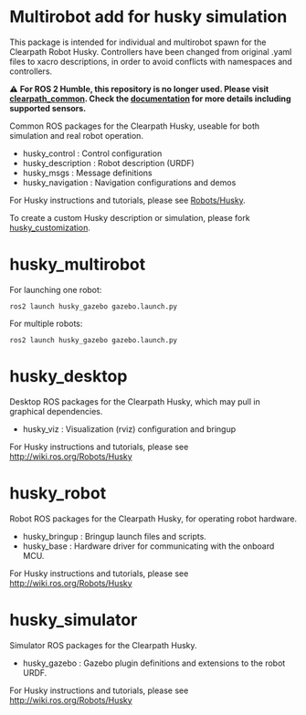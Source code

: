 Multirobot add for husky simulation
=====

This package is intended for individual and multirobot spawn for the Clearpath Robot Husky.
Controllers have been changed from original .yaml files to xacro descriptions, in order to avoid conflicts with namespaces and controllers.

:warning: **For ROS 2 Humble, this repository is no longer used.  Please visit [clearpath_common](https://github.com/clearpathrobotics/clearpath_common).  Check the [documentation](https://docs.clearpathrobotics.com/docs/ros/) for more details including supported sensors.**

Common ROS packages for the Clearpath Husky, useable for both simulation and
real robot operation.

 - husky_control : Control configuration
 - husky_description : Robot description (URDF)
 - husky_msgs : Message definitions
 - husky_navigation : Navigation configurations and demos

For Husky instructions and tutorials, please see [Robots/Husky](http://wiki.ros.org/Robots/Husky).

To create a custom Husky description or simulation, please fork [husky_customization](https://github.com/husky/husky_customization).

husky_multirobot
==============

For launching one robot:
```
ros2 launch husky_gazebo gazebo.launch.py
```

For multiple robots:
```
ros2 launch husky_gazebo gazebo.launch.py
```




husky_desktop
=============

Desktop ROS packages for the Clearpath Husky, which may pull in graphical dependencies.

 - husky_viz : Visualization (rviz) configuration and bringup

For Husky instructions and tutorials, please see http://wiki.ros.org/Robots/Husky

husky_robot
===========

Robot ROS packages for the Clearpath Husky, for operating robot hardware.

 - husky_bringup : Bringup launch files and scripts.
 - husky_base : Hardware driver for communicating with the onboard MCU.

For Husky instructions and tutorials, please see http://wiki.ros.org/Robots/Husky

husky_simulator
==============

Simulator ROS packages for the Clearpath Husky.

 - husky_gazebo : Gazebo plugin definitions and extensions to the robot URDF.

For Husky instructions and tutorials, please see http://wiki.ros.org/Robots/Husky

